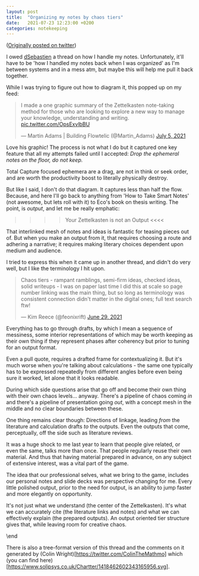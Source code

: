 ```yaml
---
layout: post
title:  "Organizing my notes by chaos tiers"
date:   2021-07-23 12:23:00 +0200
categories: notekeeping
---
```


([Originally posted on twitter](https://twitter.com/feonixrift/status/1418462624216489984))

I owed [dSebastien](https://twitter.com/dSebastien|@dSebastien) a thread on how I handle my notes. Unfortunately, it'll have to be 'how I handled my notes back when I was organized' as I'm between systems and in a mess atm, but maybe this will help me pull it back together.

While I was trying to figure out how to diagram it, this popped up on my feed:

<blockquote class="twitter-tweet"><p lang="en" dir="ltr">I made a one graphic summary of the Zettelkasten note-taking method for those who are looking to explore a new way to manage your knowledge, understanding and writing. <a href="https://t.co/OpsExvlbBU">pic.twitter.com/OpsExvlbBU</a></p>&mdash; Martin Adams | Building Flowtelic (@Martin_Adams) <a href="https://twitter.com/Martin_Adams/status/1412002581933604864?ref_src=twsrc%5Etfw">July 5, 2021</a></blockquote> <script async src="https://platform.twitter.com/widgets.js" charset="utf-8"></script> 

Love his graphic! The process is not what I do but it captured one key feature that all my attempts failed until I accepted: _Drop the ephemeral notes on the floor, do not keep._

Total Capture focused ephemera are a drag, are not in think or seek order, and are worth the productivity boost to literally physically destroy.

But like I said, I don't do that diagram. It captures less than half the flow. Because, and here I'll go back to anything from 'How to Take Smart Notes' (not awesome, but lets roll with it) to Eco's book on thesis writing. The point, is _output_, and let me be really emphatic:

>>>>  Your Zettelkasten is not an Output  <<<<

That interlinked mesh of notes and ideas is fantastic for teasing pieces out of. But when you make an output from it, that requires choosing a route and adhering a narrative; it requires making literary choices dependent upon medium and audience.

I tried to express this when it came up in another thread, and didn't do very well, but I like the terminology I hit upon. <blockquote class="twitter-tweet"><p lang="en" dir="ltr">Chaos tiers - rampant ramblings, semi-firm ideas, checked ideas, solid writeups - I was on paper last time I did this at scale so page number linking was the main thing, but so long as terminology was consistent connection didn&#39;t matter in the digital ones; full text search ftw!</p>&mdash; Kim Reece (@feonixrift) <a href="https://twitter.com/feonixrift/status/1409935376081379328?ref_src=twsrc%5Etfw">June 29, 2021</a></blockquote> <script async src="https://platform.twitter.com/widgets.js" charset="utf-8"></script> 

Everything has to go through drafts, by which I mean a sequence of messiness, some interior representations of which may be worth keeping as their own thing if they represent phases after coherency but prior to tuning for an output format.

Even a pull quote, requires a drafted frame for contextualizing it.  But it's much worse when you're talking about calculations - the same one typically has to be expressed repeatedly from different angles before even being sure it worked, let alone that it looks readable.

During which side questions arise that go off and become their own thing with their own chaos levels... anyway. There's a pipeline of chaos coming _in_ and there's a pipeline of presentation going _out_, with a concept mesh in the middle and no clear boundaries between these.

One thing remains clear though: Directions of linkage, leading _from_ the literature and calculation drafts _to_ the outputs. Even the outputs that come, perceptually, off the side such as literature reviews.

It was a huge shock to me last year to learn that people give related, or even the same, talks more than once. That people regularly reuse their own material. And thus that having material prepared in advance, on any subject of extensive interest, was a vital part of the game.

The idea that our professional selves, what we bring to the game, includes our personal notes and slide decks was perspective changing for me. Every little polished output, prior to the need for output, is an ability to jump faster and more elegantly on opportunity.

It's not just what we understand (the center of the Zettelkasten). It's what we can accurately cite (the literature links and notes) and what we can effectively explain (the prepared outputs). An output oriented tier structure gives that, while leaving room for creative chaos.

\end

There is also a tree-format version of this thread and the comments on it generated by (Colin Wright)[https://twitter.com/ColinTheMathmo] which (you can find here)[https://www.solipsys.co.uk/Chartter/1418462602343165956.svg].
